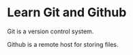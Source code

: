 # Learn Git and Github

Git is a version control system.

Github is a remote host for storing files.
